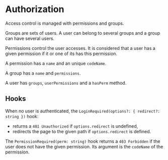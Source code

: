 # Authorization

Access control is managed with permissions and groups.

Groups are sets of users. A user can belong to several groups and a group can have several users.

Permissions control the user accesses. It is considered that a user has a given permission if it or one of its has this permission.

A permission has a `name` and an unique `codeName`.

A group has a `name` and `permissions`.

A user has `groups`, `userPermissions` and a `hasPerm` method.

## Hooks

When no user is authenticated, the `LoginRequired(options?: { redirect?: string })` hook:
- returns a `401 Unauthorized` if `options.redirect` is undefined,
- redirects the page to the given path if `options.redirect` is defined.

The `PermissionRequired(perm: string)` hook returns a `403 Forbidden` if the user does not have the given permission. Its argument is the `codeName` of the permission.